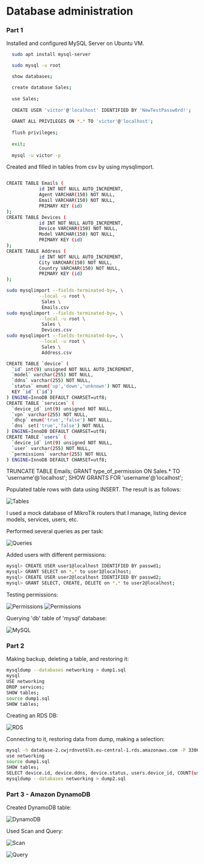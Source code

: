 # Database administration
### Part 1 

Installed and configured MySQL Server on Ubuntu VM. 

```sh
  sudo apt install mysql-server

  sudo mysql -u root 

  show databases;

  create database Sales;
  
  use Sales;
  
  CREATE USER 'victor'@'localhost' IDENTIFIED BY 'NewTestPassw0rd!';
  
  GRANT ALL PRIVILEGES ON *.* TO 'victor'@'localhost';
  
  flush privileges;
  
  exit;
  
  mysql -u victor -p
```

Created and filled in tables from csv by using mysqlimport.

```sh

CREATE TABLE Emails (
            id INT NOT NULL AUTO_INCREMENT,
            Agent VARCHAR(150) NOT NULL,
            Email VARCHAR(150) NOT NULL,           
            PRIMARY KEY (id)
);
CREATE TABLE Devices (
            id INT NOT NULL AUTO_INCREMENT,
            Device VARCHAR(150) NOT NULL,
            Model VARCHAR(150) NOT NULL,           
            PRIMARY KEY (id)
);
CREATE TABLE Address (
            id INT NOT NULL AUTO_INCREMENT,
            City VARCHAR(150) NOT NULL,
            Country VARCHAR(150) NOT NULL,           
            PRIMARY KEY (id)
);

sudo mysqlimport --fields-terminated-by=, \
            --local -u root \
             Sales \
             Emails.csv
sudo mysqlimport --fields-terminated-by=, \
            --local -u root \
             Sales \
             Devices.csv
sudo mysqlimport --fields-terminated-by=, \
            --local -u root \
             Sales \
             Address.csv
```

```sh
CREATE TABLE `device` (
  `id` int(9) unsigned NOT NULL AUTO_INCREMENT,
  `model` varchar(255) NOT NULL,
  `ddns` varchar(255) NOT NULL,
  `status` enum('up','down','unknown') NOT NULL,
  KEY `id` (`id`)
) ENGINE=InnoDB DEFAULT CHARSET=utf8;
CREATE TABLE `services` (
  `device_id` int(9) unsigned NOT NULL,
  `vpn` varchar(255) NOT NULL,
  `dhcp` enum('true','false') NOT NULL,
  `dns` set('true','false') NOT NULL
) ENGINE=InnoDB DEFAULT CHARSET=utf8;
CREATE TABLE `users` (
  `device_id` int(9) unsigned NOT NULL,
  `user` varchar(255) NOT NULL,
  `permissions` varchar(255) NOT NULL
) ENGINE=InnoDB DEFAULT CHARSET=utf8;
```
TRUNCATE TABLE Emails;
GRANT type_of_permission ON Sales.* TO 'username'@'localhost';
SHOW GRANTS FOR 'username'@'localhost';

Populated table rows with data using INSERT. The result is as follows:

![Tables](./images/tables.png "Tables")

I used a mock database of MikroTik routers that I manage, listing device models, services, users, etc.

Performed several queries as per task:

![Queries](./images/queries.png "Queries")

Added users with different permissions:

```sh
mysql> CREATE USER user1@localhost IDENTIFIED BY passwd1;
mysql> GRANT SELECT on *.* to user1@localhost;
mysql> CREATE USER user2@localhost IDENTIFIED BY passwd2;
mysql> GRANT SELECT, CREATE, DELETE on *.* to user2@localhost;
```

Testing permissions:

![Permissions](./images/user1.png "Permissions for user1")
![Permissions](./images/user2.png "Permissions for user2")

Querying 'db' table of 'mysql' database:

![MySQL](./images/query_db.png "DB table query")

### Part 2

Making backup, deleting a table, and restoring it:

```sh
mysqldump --databases networking > dump1.sql
mysql
USE networking
DROP services;
SHOW tables;
source dump1.sql
SHOW tables;
```

Creating an RDS DB:

![RDS](./images/rds.png "RDS DB")

Connecting to it, restoring data from dump, making a selection:

```sh
mysql -h database-2.cwjrdnvot6lh.eu-central-1.rds.amazonaws.com -P 3306 -u dbadmin -p
use networking
source dump1.sql
SHOW tables;
SELECT device.id, device.ddns, device.status, users.device_id, COUNT(users.user) FROM device, users WHERE device.id = users.device_id GROUP BY users.device_id ORDER BY device.id;
mysqldump --databases networking > dump2.sql
```

### Part 3 - Amazon DynamoDB

Created DynamoDB table:

![DynamoDB](./images/dynamodb.png "DynamoDB")

Used Scan and Query:

![Scan](./images/scan.png "DynamoDB Scan")

![Query](./images/dynamoquery.png "DynamoDB Query")
